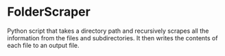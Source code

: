 # FolderScraper
Python script that takes a directory path and recursively scrapes all the information from the files and subdirectories. It then writes the contents of each file to an output file.

